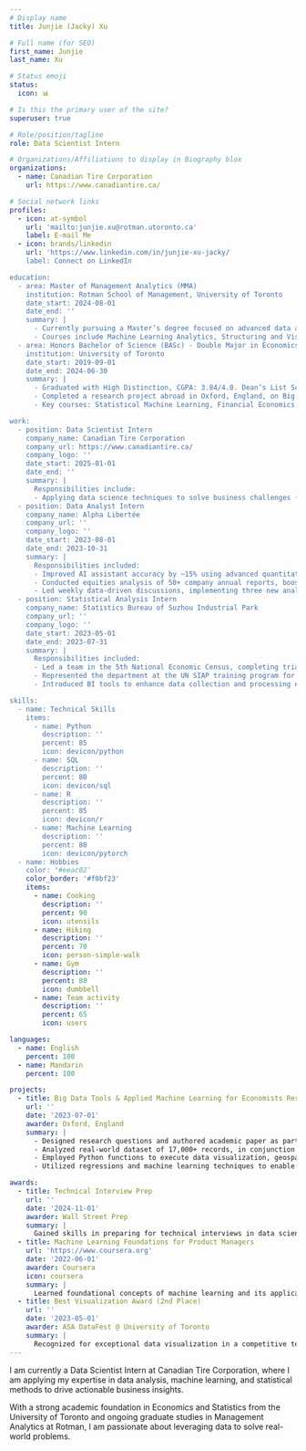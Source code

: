 ```yaml
---
# Display name
title: Junjie (Jacky) Xu

# Full name (for SEO)
first_name: Junjie
last_name: Xu

# Status emoji
status:
  icon: 📊

# Is this the primary user of the site?
superuser: true

# Role/position/tagline
role: Data Scientist Intern

# Organizations/Affiliations to display in Biography blox
organizations:
  - name: Canadian Tire Corporation
    url: https://www.canadiantire.ca/

# Social network links
profiles:
  - icon: at-symbol
    url: 'mailto:junjie.xu@rotman.utoronto.ca'
    label: E-mail Me
  - icon: brands/linkedin
    url: 'https://www.linkedin.com/in/junjie-xu-jacky/
    label: Connect on LinkedIn

education:
  - area: Master of Management Analytics (MMA)
    institution: Rotman School of Management, University of Toronto
    date_start: 2024-08-01
    date_end: ''
    summary: |
      - Currently pursuing a Master’s degree focused on advanced data analysis, machine learning, and management analytics.
      - Courses include Machine Learning Analytics, Structuring and Visualizing Data, and Tools for Probabilistic Models and Prescriptive Analytics.
  - area: Honors Bachelor of Science (BASc) - Double Major in Economics & Statistics
    institution: University of Toronto
    date_start: 2019-09-01
    date_end: 2024-06-30
    summary: |
      - Graduated with High Distinction, CGPA: 3.84/4.0. Dean’s List Scholar (2021-2023). New College scholarship (2021)
      - Completed a research project abroad in Oxford, England, on Big Data Tools & Applied Machine Learning for Economists.
      - Key courses: Statistical Machine Learning, Financial Economics, and Data Visualization.

work:
  - position: Data Scientist Intern
    company_name: Canadian Tire Corporation
    company_url: https://www.canadiantire.ca/
    company_logo: ''
    date_start: 2025-01-01
    date_end: ''
    summary: |
      Responsibilities include:
      - Applying data science techniques to solve business challenges (ongoing role, specific achievements TBD).
  - position: Data Analyst Intern
    company_name: Alpha Libertée
    company_url: ''
    company_logo: ''
    date_start: 2023-08-01
    date_end: 2023-10-31
    summary: |
      Responsibilities included:
      - Improved AI assistant accuracy by ~15% using advanced quantitative analysis.
      - Conducted equities analysis of 50+ company annual reports, boosting client investment returns by >10%.
      - Led weekly data-driven discussions, implementing three new analytical techniques.
  - position: Statistical Analysis Intern
    company_name: Statistics Bureau of Suzhou Industrial Park
    company_url: ''
    company_logo: ''
    date_start: 2023-05-01
    date_end: 2023-07-31
    summary: |
      Responsibilities included:
      - Led a team in the 5th National Economic Census, completing trial collection three days ahead of schedule.
      - Represented the department at the UN SIAP training program for data visualization and health statistics.
      - Introduced BI tools to enhance data collection and processing efficiency.

skills:
  - name: Technical Skills
    items:
      - name: Python
        description: ''
        percent: 85
        icon: devicon/python
      - name: SQL
        description: ''
        percent: 80
        icon: devicon/sql
      - name: R
        description: ''
        percent: 85
        icon: devicon/r
      - name: Machine Learning
        description: ''
        percent: 80
        icon: devicon/pytorch
  - name: Hobbies
    color: '#eeac02'
    color_border: '#f0bf23'
    items:
      - name: Cooking
        description: ''
        percent: 90
        icon: utensils
      - name: Hiking
        description: ''
        percent: 70
        icon: person-simple-walk
      - name: Gym
        description: ''
        percent: 80
        icon: dumbbell
      - name: Team activity
        description: ''
        percent: 65
        icon: users

languages:
  - name: English
    percent: 100
  - name: Mandarin
    percent: 100

projects:
  - title: Big Data Tools & Applied Machine Learning for Economists Research Project
    url: ''
    date: '2023-07-01'
    awarder: Oxford, England
    summary: |
      - Designed research questions and authored academic paper as part of a project-based course under the direct mentorship of professor
      - Analyzed real-world dataset of 17,000+ records, in conjunction with 4 census datasets, using geospatial analysis 
      - Employed Python functions to execute data visualization, geospatial analysis using zip code shape files, and merging census data for further modelling
      - Utilized regressions and machine learning techniques to enable statistical predictions; prepared and delivered a presentation that summarized intricate relationship between population density, food delivery services and Yelp ratings in Arizona

awards:
  - title: Technical Interview Prep
    url: ''
    date: '2024-11-01'
    awarder: Wall Street Prep
    summary: |
      Gained skills in preparing for technical interviews in data science and analytics.
  - title: Machine Learning Foundations for Product Managers
    url: 'https://www.coursera.org'
    date: '2022-06-01'
    awarder: Coursera
    icon: coursera
    summary: |
      Learned foundational concepts of machine learning and its applications in product management.
  - title: Best Visualization Award (2nd Place)
    url: ''
    date: '2023-05-01'
    awarder: ASA DataFest @ University of Toronto
    summary: |
      Recognized for exceptional data visualization in a competitive team setting.
---
```


I am currently a Data Scientist Intern at Canadian Tire Corporation, where I am applying my expertise in data analysis, machine learning, and statistical methods to drive actionable business insights. 

With a strong academic foundation in Economics and Statistics from the University of Toronto and ongoing graduate studies in Management Analytics at Rotman, I am passionate about leveraging data to solve real-world problems.
